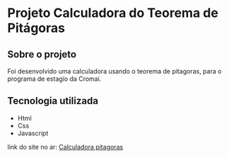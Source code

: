 # Projeto Calculadora do Teorema de Pitágoras

## Sobre o projeto
Foi desenvolvido uma calculadora usando o teorema de pitagoras, para o programa de estagío da Cromai.

## Tecnologia utilizada
  - Html
  - Css
  - Javascript

link do site no ar: [Calculadora pitagoras](https://anapaula062.github.io/calculadora_pitagoras/)
